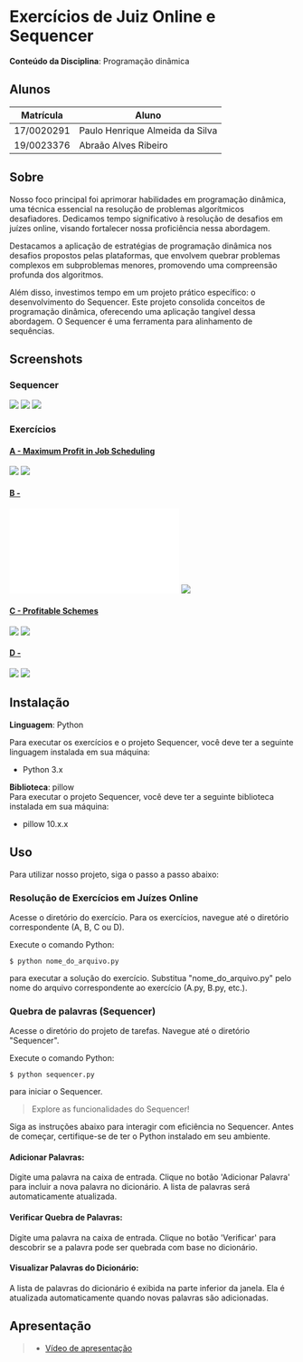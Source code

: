 # Exercícios de Juiz Online e Sequencer

**Conteúdo da Disciplina**: Programação dinâmica<br>

## Alunos
| Matrícula  | Aluno                           |
| ---------- | ------------------------------- |
| 17/0020291 | Paulo Henrique Almeida da Silva |
| 19/0023376 | Abraão Alves Ribeiro            |

## Sobre 
Nosso foco principal foi aprimorar habilidades em programação dinâmica, uma técnica essencial na resolução de problemas algorítmicos desafiadores. Dedicamos tempo significativo à resolução de desafios em juízes online, visando fortalecer nossa proficiência nessa abordagem.

Destacamos a aplicação de estratégias de programação dinâmica nos desafios propostos pelas plataformas, que envolvem quebrar problemas complexos em subproblemas menores, promovendo uma compreensão profunda dos algoritmos.

Além disso, investimos tempo em um projeto prático específico: o desenvolvimento do Sequencer. Este projeto consolida conceitos de programação dinâmica, oferecendo uma aplicação tangível dessa abordagem. O Sequencer é uma ferramenta para alinhamento de sequências. 

## Screenshots

### Sequencer
![](./Sequencer/sequencer.png/)
![](./Sequencer/quebra-sequencer.png/)
![](./Sequencer/nao-quebra-sequencer.png/)

### Exercícios
#### [A - Maximum Profit in Job Scheduling](https://leetcode.com/problems/maximum-profit-in-job-scheduling/description/) 
![](./A/problema.png)
![](./A/resultado.png)

#### [B - ]() 
![](./B/problema.pdf)
![](./B/resultado.png)

#### [C - Profitable Schemes](https://leetcode.com/problems/profitable-schemes/description/)
![](./C/problema.png)
![](./C/resultado.png)

#### [D - ]()
![](./D/problema.png)
![](./D/resultado.png)

## Instalação 
**Linguagem**: Python<br>

Para executar os exercícios e o projeto Sequencer, você deve ter a seguinte linguagem instalada em sua máquina:

- Python 3.x

**Biblioteca**: pillow <br>
Para executar o projeto Sequencer, você deve ter a seguinte biblioteca instalada em sua máquina:

- pillow 10.x.x

## Uso 
Para utilizar nosso projeto, siga o passo a passo abaixo:

### Resolução de Exercícios em Juízes Online
Acesse o diretório do exercício. Para os exercícios, navegue até o diretório correspondente (A, B, C ou D).

Execute o comando Python:

``` 
$ python nome_do_arquivo.py
``` 

para executar a solução do exercício.
Substitua "nome_do_arquivo.py" pelo nome do arquivo correspondente ao exercício (A.py, B.py, etc.).

### Quebra de palavras (Sequencer)
Acesse o diretório do projeto de tarefas. Navegue até o diretório "Sequencer".

Execute o comando Python:

```
$ python sequencer.py
``` 
para iniciar o Sequencer.

> Explore as funcionalidades do Sequencer!

Siga as instruções abaixo para interagir com eficiência no Sequencer. Antes de começar, certifique-se de ter o Python instalado em seu ambiente.

#### Adicionar Palavras:

Digite uma palavra na caixa de entrada.
Clique no botão 'Adicionar Palavra' para incluir a nova palavra no dicionário.
A lista de palavras será automaticamente atualizada.

#### Verificar Quebra de Palavras:

Digite uma palavra na caixa de entrada.
Clique no botão 'Verificar' para descobrir se a palavra pode ser quebrada com base no dicionário.

#### Visualizar Palavras do Dicionário:

A lista de palavras do dicionário é exibida na parte inferior da janela.
Ela é atualizada automaticamente quando novas palavras são adicionadas.

## Apresentação
> - [Vídeo de apresentação](./)




